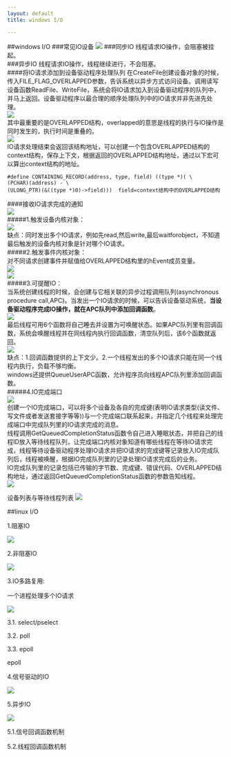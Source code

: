 ```yaml
---
layout: default
title: windows I/O

---
```

##windows I/O
###常见IO设备
![](https://github.com/garydai/garydai.github.com/raw/master/_posts/pic/io.PNG)
###同步IO
线程请求IO操作，会阻塞被挂起。  
###异步IO
线程请求IO操作，线程继续进行，不会阻塞。  
####将IO请求添加到设备驱动程序处理队列
在CreateFile创建设备对象的时候，传入FILE_FLAG_OVERLAPPED参数，告诉系统以异步方式访问设备。调用读写设备函数ReadFile、WriteFile，系统会将IO请求加入到设备驱动程序的队列中，并马上返回。设备驱动程序以最合理的顺序处理队列中的IO请求并非先进先处理。        
![](https://github.com/garydai/garydai.github.com/raw/master/_posts/pic/readfile.PNG)  
其中最重要的是OVERLAPPED结构，overlapped的意思是线程的执行与IO操作是同时发生的，执行时间是重叠的。  
![](https://github.com/garydai/garydai.github.com/raw/master/_posts/pic/overlapped.PNG)   
IO请求处理结束会返回该结构地址，可以创建一个包含OVERLAPPED结构的context结构，保存上下文，根据返回的OVERLAPPED结构地址，通过以下宏可以算出context结构的地址。   

	#define CONTAINING_RECORD(address, type, field) ((type *)( \ 
	(PCHAR)(address) - \ 
	(ULONG_PTR)(&((type *)0)->field)))  field=context结构中的OVERLAPPED结构

####接收IO请求完成的通知  
![](https://github.com/garydai/garydai.github.com/raw/master/_posts/pic/iocomplete.PNG)   
#####1.触发设备内核对象：  
![](https://github.com/garydai/garydai.github.com/raw/master/_posts/pic/ioc1.PNG)   
缺点：同时发出多个IO请求，例如先read,然后write,最后waitforobject，不知道最后触发的设备内核对象是针对哪个IO请求。  
#####2.触发事件内核对象：	
对不同请求创建事件并赋值给OVERLAPPED结构里的hEvent成员变量。  
![](https://github.com/garydai/garydai.github.com/raw/master/_posts/pic/ioc2_1.PNG)  
![](https://github.com/garydai/garydai.github.com/raw/master/_posts/pic/ioc2_2.PNG)  
#####3.可提醒IO：		
当系统创建线程的时候，会创建与它相关联的异步过程调用队列(asynchronous procedure call,APC)。当发出一个IO请求的时候，可以告诉设备驱动系统，**当设备驱动程序完成IO操作，就在APC队列中添加回调函数**。  
![](https://github.com/garydai/garydai.github.com/raw/master/_posts/pic/ioc3.PNG)   
最后线程可用6个函数将自己睡去并设置为可唤醒状态。如果APC队列里有回调函数，系统会唤醒线程并在同线程内执行回调函数，清空队列后，该6个函数就返回。  
![](https://github.com/garydai/garydai.github.com/raw/master/_posts/pic/ioc3_1.PNG)   
缺点：1.回调函数提供的上下文少。2.一个线程发出的多个IO请求只能在同一个线程内执行，负载不够均衡。  
windows还提供QueueUserAPC函数，允许程序员向线程APC队列里添加回调函数。  
#####4.IO完成端口   
![](https://github.com/garydai/garydai.github.com/raw/master/_posts/pic/ioc4.PNG)   
创建一个IO完成端口，可以将多个设备及各自的完成键(表明IO请求类型(读文件、写文件或者发送套接字等等))与一个完成端口联系起来，并指定几个线程来处理完成端口中完成队列里的IO请求完成的消息。  
线程调用GetQueuedCompletionStatus函数令自己进入睡眠状态，并把自己的线程ID放入等待线程队列，让完成端口内核对象知道有哪些线程在等待IO请求完成，线程等待设备驱动程序处理IO请求并把IO请求的完成键等记录放入IO完成队列后，线程被唤醒，根据IO完成队列里的记录处理IO请求完成后的业务。  
IO完成队列里的记录包括已传输的字节数、完成键、错误代码、OVERLAPPED结构地址，通过返回GetQueuedCompletionStatus函数的参数告知线程。    
![](https://github.com/garydai/garydai.github.com/raw/master/_posts/pic/ioc4_1.PNG)   

设备列表与等待线程列表
![](https://github.com/garydai/garydai.github.com/raw/master/_posts/pic/iocp5.PNG) 

##linux I/O

1.阻塞IO

![](https://github.com/garydai/garydai.github.com/raw/master/_posts/pic/io1.PNG) 


2.非阻塞IO

![](https://github.com/garydai/garydai.github.com/raw/master/_posts/pic/io2.PNG) 


3.IO多路复用:

一个进程处理多个IO请求

![](https://github.com/garydai/garydai.github.com/raw/master/_posts/pic/io3.PNG) 

3.1. select/pselect

3.2. poll

3.3. epoll

epoll

4.信号驱动的IO

![](https://github.com/garydai/garydai.github.com/raw/master/_posts/pic/io4.PNG) 


5.异步IO

![](https://github.com/garydai/garydai.github.com/raw/master/_posts/pic/io5.PNG) 

5.1.信号回调函数机制

5.2.线程回调函数机制


